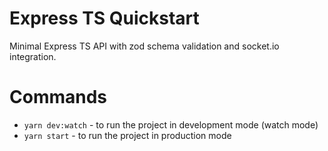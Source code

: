 # Express TS Quickstart
Minimal Express TS API with zod schema validation and socket.io integration.

# Commands 
- `yarn dev:watch` - to run the project in development mode (watch mode)
- `yarn start` - to run the project in production mode